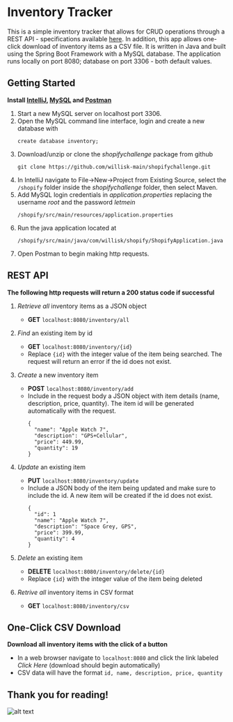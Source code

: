 # Inventory Tracker

This is a simple inventory tracker that allows for CRUD operations through a REST API - specifications available [here](https://docs.google.com/document/d/1oO6BjQaskAn294iZ34094TIVOb5-kR7jgIcRNnLzFe8/edit?usp=sharing). In addition, this app allows one-click download of inventory items as a CSV file. It is written in Java and built using the Spring Boot Framework with a MySQL database. The application runs locally on port 8080; database on port 3306 - both default values. 

## Getting Started
**Install [IntelliJ](https://www.jetbrains.com/idea/download/?fromIDE=#section=windows), [MySQL](https://dev.mysql.com/downloads/mysql/) and [Postman](https://www.postman.com/downloads/)**
   1. Start a new MySQL server on localhost port 3306.
   2. Open the MySQL command line interface, login and create a new database with
      ```
      create database inventory;
      ```
   3. Download/unzip or clone the *shopifychallenge* package from github 
      ```
      git clone https://github.com/willisk-main/shopifychallenge.git
      ```
   4. In IntelliJ navigate to File->New->Project from Existing Source, select the `/shopify` folder inside the *shopifychallenge* folder, then select Maven. 
   5. Add MySQL login credentials in *application.properties* replacing the username *root* and the password *letmein*
      ```
      /shopify/src/main/resources/application.properties
      ```
   6. Run the java application located at 
      ```
      /shopify/src/main/java/com/willisk/shopify/ShopifyApplication.java
      ```
   7. Open Postman to begin making http requests.  

## REST API
**The following http requests will return a 200 status code if successful**

1. *Retrieve all* inventory items as a JSON object
    - **GET**  ```localhost:8080/inventory/all```


2. *Find* an existing item by id
    - **GET** ```localhost:8080/inventory/{id}```
    - Replace `{id}` with the integer value of the item being searched. The request will return an error if the id does not exist.


4. *Create* a new inventory item 
    - **POST** ```localhost:8080/inventory/add```
    - Include in the request body a JSON object with item details (name, description, price, quantity). The item id will be generated automatically with the request. 
      ```
      {
        "name": "Apple Watch 7",
        "description": "GPS+Cellular",
        "price": 449.99,
        "quantity": 19
      }
      ```

3. *Update* an existing item 
    - **PUT** ```localhost:8080/inventory/update```
    - Include a JSON body of the item being updated and make sure to include the id. A new item will be created if the id does not exist.
      ```
      {
        "id": 1
        "name": "Apple Watch 7",
        "description": "Space Grey, GPS",
        "price": 399.99,
        "quantity": 4
      }    
      ```
4. *Delete* an existing item 
    - **DELETE** ```localhost:8080/inventory/delete/{id}```
    - Replace `{id}` with the integer value of the item being deleted

5. *Retrive all* inventory items in CSV format
    - **GET** ```localhost:8080/inventory/csv```

## One-Click CSV Download
**Download all inventory items with the click of a button**

- In a web browser navigate to `localhost:8080` and click the link labeled *Click Here* (download should begin automatically)
- CSV data will have the format ```id, name, description, price, quantity```
      
## Thank you for reading!
![alt text](https://cdn.shopify.com/s/files/1/0611/1605/5788/t/2/assets/shopify-internships-logo.svg?v=5409994561124683960 "Shopify Internships")
